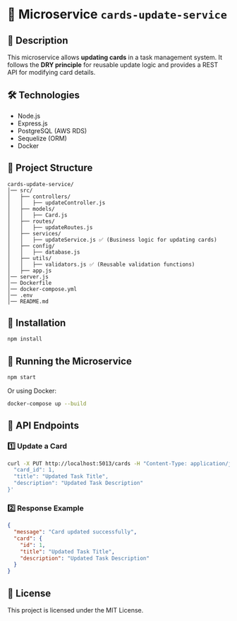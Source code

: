 # 🚀 Microservice `cards-update-service`

## 📌 Description
This microservice allows **updating cards** in a task management system.
It follows the **DRY principle** for reusable update logic and provides a REST API for modifying card details.

## 🛠️ Technologies
- Node.js
- Express.js
- PostgreSQL (AWS RDS)
- Sequelize (ORM)
- Docker

## 📂 Project Structure
```
cards-update-service/
│── src/
│   ├── controllers/
│   │   ├── updateController.js
│   ├── models/
│   │   ├── Card.js
│   ├── routes/
│   │   ├── updateRoutes.js
│   ├── services/
│   │   ├── updateService.js ✅ (Business logic for updating cards)
│   ├── config/
│   │   ├── database.js
│   ├── utils/
│   │   ├── validators.js ✅ (Reusable validation functions)
│   ├── app.js
│── server.js
│── Dockerfile
│── docker-compose.yml
│── .env
│── README.md
```

## 🔧 Installation
```sh
npm install
```

## 🚀 Running the Microservice
```sh
npm start
```
Or using Docker:
```sh
docker-compose up --build
```

## 🔗 API Endpoints
### **1️⃣ Update a Card**
```sh
curl -X PUT http://localhost:5013/cards -H "Content-Type: application/json" -d '{
  "card_id": 1,
  "title": "Updated Task Title",
  "description": "Updated Task Description"
}'
```

### **2️⃣ Response Example**
```json
{
  "message": "Card updated successfully",
  "card": {
    "id": 1,
    "title": "Updated Task Title",
    "description": "Updated Task Description"
  }
}
```

## 📄 License
This project is licensed under the MIT License.

